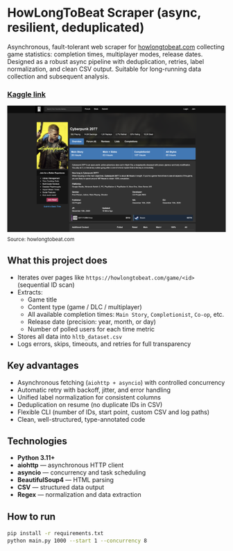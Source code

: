 # HowLongToBeat Scraper (async, resilient, deduplicated)

Asynchronous, fault-tolerant web scraper for [howlongtobeat.com](https://howlongtobeat.com) collecting game statistics: completion times, multiplayer modes, release dates.  
Designed as a robust async pipeline with deduplication, retries, label normalization, and clean CSV output. Suitable for long-running data collection and subsequent analysis.

### [Kaggle link](https://www.kaggle.com/datasets/b4n4n4p0wer/how-long-to-beat-video-game-playtime-dataset)

![HLTB Screenshot](Screenshot.png)  
<sub>Source: howlongtobeat.com</sub>

## What this project does

- Iterates over pages like `https://howlongtobeat.com/game/<id>` (sequential ID scan)
- Extracts:
  - Game title
  - Content type (game / DLC / multiplayer)
  - All available completion times: `Main Story`, `Completionist`, `Co-op`, etc.
  - Release date (precision: year, month, or day)
  - Number of polled users for each time metric
- Stores all data into `hltb_dataset.csv`
- Logs errors, skips, timeouts, and retries for full transparency

## Key advantages

- Asynchronous fetching (`aiohttp + asyncio`) with controlled concurrency
- Automatic retry with backoff, jitter, and error handling
- Unified label normalization for consistent columns
- Deduplication on resume (no duplicate IDs in CSV)
- Flexible CLI (number of IDs, start point, custom CSV and log paths)
- Clean, well-structured, type-annotated code

## Technologies

- **Python 3.11+**
- **aiohttp** — asynchronous HTTP client
- **asyncio** — concurrency and task scheduling
- **BeautifulSoup4** — HTML parsing
- **CSV** — structured data output
- **Regex** — normalization and data extraction

## How to run

```bash
pip install -r requirements.txt
python main.py 1000 --start 1 --concurrency 8
```